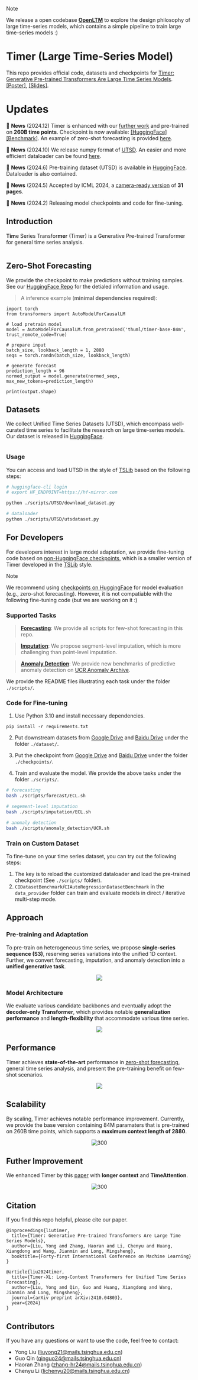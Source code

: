 > [!NOTE]
> We release a open codebase [**OpenLTM**](https://github.com/thuml/OpenLTM) to explore the design philosophy of large time-series models, which contains a simple pipeline to train large time-series models :)


# Timer (Large Time-Series Model)

This repo provides official code, datasets and checkpoints for [Timer: Generative Pre-trained Transformers Are Large Time Series Models](https://arxiv.org/abs/2402.02368). [[Poster]](https://cloud.tsinghua.edu.cn/f/91da8a3d06984f209461/), [[Slides]](https://cloud.tsinghua.edu.cn/f/b766629dbc584a4e8563/).

# Updates

:triangular_flag_on_post: **News** (2024.12) Timer is enhanced with our [further work](https://arxiv.org/abs/2410.04803) and pre-trained on **260B time points**. Checkpoint is now available: [[HuggingFace]](https://huggingface.co/thuml/timer-base-84m) [[Benchmark]](https://cdn-uploads.huggingface.co/production/uploads/64fbe24a2d20ced4e91de38a/VAfuvvqBALLvQUXYJPZJx.png). An example of zero-shot forecasting is provided [here](./examples/quickstart_zero_shot.ipynb).

:triangular_flag_on_post: **News** (2024.10) We release numpy format of [UTSD](https://cloud.tsinghua.edu.cn/f/93868e3a9fb144fe9719/). An easier and more efficient dataloader can be found [here](https://github.com/thuml/OpenLTM/blob/main/data_provider/data_loader.py).

:triangular_flag_on_post: **News** (2024.6) Pre-training dataset (UTSD) is available in [HuggingFace](https://huggingface.co/datasets/thuml/UTSD). Dataloader is also contained.

:triangular_flag_on_post: **News** (2024.5) Accepted by ICML 2024, a [camera-ready version](https://arxiv.org/abs/2402.02368) of **31 pages**.

:triangular_flag_on_post: **News** (2024.2) Releasing model checkpoints and code for fine-tuning.

## Introduction

**Tim**e Series Transfor**mer** (Timer) is a Generative Pre-trained Transformer for general time series analysis.
<p align="center">
<img src="./figures/abilities.png" alt="" align=center />
</p>


## Zero-Shot Forecasting
We provide the checkpoint to make predictions without training samples. See our [HuggingFace Repo](https://huggingface.co/thuml/timer-base-84m) for the detialed information and usage.

> A inference example (**minimal dependencies required**): 

```
import torch
from transformers import AutoModelForCausalLM

# load pretrain model
model = AutoModelForCausalLM.from_pretrained('thuml/timer-base-84m', trust_remote_code=True)

# prepare input
batch_size, lookback_length = 1, 2880
seqs = torch.randn(batch_size, lookback_length)

# generate forecast
prediction_length = 96
normed_output = model.generate(normed_seqs, max_new_tokens=prediction_length)

print(output.shape)
```

## Datasets

We collect Unified Time Series Datasets (UTSD), which encompass well-curated time series to facilitate the research on large time-series models. Our dataset is released in [HuggingFace](https://huggingface.co/datasets/thuml/UTSD).

<p align="center">
<img src="./figures/utsd.png" alt="" align=center />
</p>

###  Usage

You can access and load UTSD in the style of [TSLib](https://github.com/thuml/Time-Series-Library) based on the following steps:

```bash
# huggingface-cli login
# export HF_ENDPOINT=https://hf-mirror.com 

python ./scripts/UTSD/download_dataset.py

# dataloader
python ./scripts/UTSD/utsdataset.py
```

## For Developers 

For developers interest in large model adaptation, we provide fine-tuning code based on [non-HuggingFace checkpoints](https://drive.google.com/drive/folders/15oaiAl4OO5gFqZMJD2lOtX2fxHbpgcU8?usp=drive_link), which is a smaller version of Timer developed in the [TSLib](https://github.com/thuml/Time-Series-Library) style.

> [!NOTE]
>  We recommend using [checkpoints on HuggingFace](https://huggingface.co/thuml/timer-base-84m) for model evaluation (e.g., zero-shot forecasting). However, it is not compatiable with the following fine-tuning code (but we are working on it :)
> 
> 

### Supported Tasks

> **[Forecasting](./scripts/forecast/README.md)**: We provide all scripts for few-shot forecasting in this repo.

> **[Imputation](./scripts/imputation/README.md)**:  We propose segment-level imputation, which is more challenging than point-level imputation.

> **[Anomaly Detection](scripts/anomaly_detection/README.md)**: We provide new benchmarks of predictive anomaly detection on [UCR Anomaly Archive](https://arxiv.org/pdf/2009.13807).

We provide the README files illustrating each task under the folder ```./scripts/```.



### Code for Fine-tuning 

1. Use Python 3.10 and install necessary dependencies.

```
pip install -r requirements.txt
```

2. Put downstream datasets from [Google Drive](https://drive.google.com/file/d/1yffcQBcMLasQcT7cdotjOVcg-2UKRarw/view?usp=drive_link) and [Baidu Drive](https://pan.baidu.com/s/1KLwxB0Au-rxpmgY0yu2d3w?pwd=6k73) under the folder ```./dataset/```.

3. Put the checkpoint from [Google Drive](https://drive.google.com/drive/folders/15oaiAl4OO5gFqZMJD2lOtX2fxHbpgcU8?usp=drive_link) and [Baidu Drive](https://pan.baidu.com/s/1Wj_1_qMgyLNLOSUFZK3weg?pwd=r8i1) under the folder ```./checkpoints/```.

4. Train and evaluate the model. We provide the above tasks under the folder ```./scripts/```.

```bash
# forecasting
bash ./scripts/forecast/ECL.sh

# segement-level imputation
bash ./scripts/imputation/ECL.sh

# anomaly detection
bash ./scripts/anomaly_detection/UCR.sh
```

### Train on Custom Dataset

To fine-tune on your time series dataset, you can try out the following steps:

1. The key is to reload the customized dataloader and load the pre-trained checkpoint (See ```./scripts/``` folder).
2. ```CIDatasetBenchmark```/```CIAutoRegressionDatasetBenchmark``` in the ```data_provider``` folder can train and evaluate models in direct / iterative multi-step mode.


## Approach

### Pre-training and Adaptation

To pre-train on heterogeneous time series, we propose **single-series sequence (S3)**, reserving series variations into the unified 1D context. Further, we convert forecasting, imputation, and anomaly detection into a **unified generative task**.

<p align="center">
<img src="./figures/pretrain_adaptation.png" align=center />
</p>

### Model Architecture

We evaluate various candidate backbones and eventually adopt the **decoder-only Transformer**, which provides notable **generalization performance** and **length-flexibility** that accommodate various time series.

<p align="center">
<img src="./figures/architecture.png" align=center />
</p>


## Performance

Timer achieves **state-of-the-art** performance in [zero-shot forecasting](https://cdn-uploads.huggingface.co/production/uploads/64fbe24a2d20ced4e91de38a/VAfuvvqBALLvQUXYJPZJx.png), general time series analysis, and present the pre-training benefit on few-shot scenarios.

<p align="center">
<img src="./figures/performance.png" align=center />
</p>

## Scalability

By scaling, Timer achieves notable performance improvement. Currently, we provide the base version containing 84M paramaters that is pre-trained on 260B time points, which supports a **maximum context length of 2880**.

<p align="center">
<img src="./figures/scale.png" alt="300" align=center />
</p>

## Futher Improvement

We enhanced Timer by this [paper](https://arxiv.org/abs/2410.04803) with **longer context** and **TimeAttention**.

<p align="center">
<img src="./figures/timer-xl.png" alt="300" align=center />
</p>

## Citation

If you find this repo helpful, please cite our paper. 

```
@inproceedings{liutimer,
  title={Timer: Generative Pre-trained Transformers Are Large Time Series Models},
  author={Liu, Yong and Zhang, Haoran and Li, Chenyu and Huang, Xiangdong and Wang, Jianmin and Long, Mingsheng},
  booktitle={Forty-first International Conference on Machine Learning}
}

@article{liu2024timer,
  title={Timer-XL: Long-Context Transformers for Unified Time Series Forecasting},
  author={Liu, Yong and Qin, Guo and Huang, Xiangdong and Wang, Jianmin and Long, Mingsheng},
  journal={arXiv preprint arXiv:2410.04803},
  year={2024}
}
```

## Contributors

If you have any questions or want to use the code, feel free to contact:
* Yong Liu (liuyong21@mails.tsinghua.edu.cn)
* Guo Qin (qinguo24@mails.tsinghua.edu.cn)
* Haoran Zhang (zhang-hr24@mails.tsinghua.edu.cn)
* Chenyu Li (lichenyu20@mails.tsinghua.edu.cn)
